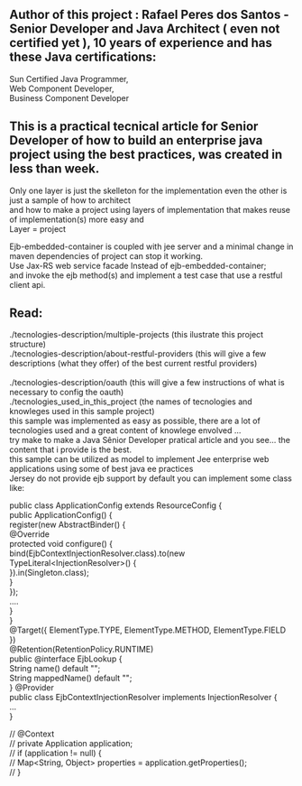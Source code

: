 ﻿## Author of this project : Rafael Peres dos Santos - Senior Developer and Java Architect ( even not certified yet ), 10 years of experience and has these Java certifications:  <br />
Sun Certified Java Programmer, <br />
Web Component Developer, <br />
Business Component Developer <br />


## This is a practical tecnical article for Senior Developer of how to build an enterprise java project using the best practices, was created in less than week. 
Only one layer is just the skelleton for the implementation even the other is just a sample of how to architect <br />
and how to make a project using layers of implementation that makes reuse of implementation(s) more easy and <br />
Layer = project<br />

Ejb-embedded-container is coupled with jee server and a minimal change in maven dependencies of project can stop it working. <br />
Use Jax-RS web service facade Instead of ejb-embedded-container; <br />
and invoke the ejb method(s) and implement a test case that use a restful client api. <br />


## Read: 
./tecnologies-description/multiple-projects (this ilustrate this project structure) <br />
./tecnologies-description/about-restful-providers (this will give a few descriptions (what they offer) of the best current restful providers)  <br />	
./tecnologies-description/oauth (this will give a few instructions of what is necessary to config the oauth) <br />
./tecnologies_used_in_this_project (the names of tecnologies and knowleges used in this sample project) <br />
this sample was implemented as easy as possible, there are a lot of tecnologies used and a great content of knowlege envolved ...  <br />
try make to make a Java Sênior Developer pratical article and you see... the content that i provide is the best.  <br />
this sample can be utilized as model to implement Jee enterprise web applications using some of best java ee practices <br />
Jersey do not provide ejb support by default you can implement some class like: <br />

public class ApplicationConfig extends ResourceConfig { <br />
	public ApplicationConfig() { <br />
		register(new AbstractBinder() { <br />
			@Override <br />
			protected void configure() { <br />
				bind(EjbContextInjectionResolver.class).to(new TypeLiteral<InjectionResolver<EjbLookup>>() { <br />
				}).in(Singleton.class); <br />
			} <br />
		}); <br />
		.... <br />
	} <br />
}<br />
@Target({ ElementType.TYPE, ElementType.METHOD, ElementType.FIELD }) <br />
@Retention(RetentionPolicy.RUNTIME) <br />
public @interface EjbLookup { <br />
	String name() default ""; <br />
	String mappedName() default ""; <br />
}
@Provider <br />
public class EjbContextInjectionResolver implements InjectionResolver<EjbLookup> { <br />
	... <br />
} <br />

// @Context <br />
// private Application application; <br />
// if (application != null) { <br />
// Map<String, Object> properties = application.getProperties(); <br />
// } <br />
